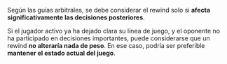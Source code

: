 Según las guías arbitrales, se debe considerar el rewind solo si **afecta significativamente las decisiones posteriores**.

Si el jugador activo ya ha dejado clara su línea de juego, y el oponente no ha participado en decisiones importantes, puede considerarse que un rewind **no alteraría nada de peso**. En ese caso, podría ser preferible **mantener el estado actual del juego**.